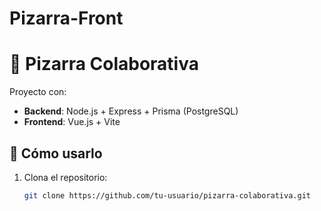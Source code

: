 # Pizarra-Front

# 🎨 Pizarra Colaborativa  
Proyecto con:  
- **Backend**: Node.js + Express + Prisma (PostgreSQL)  
- **Frontend**: Vue.js + Vite  

## 🚀 Cómo usarlo  
1. Clona el repositorio:  
   ```bash
   git clone https://github.com/tu-usuario/pizarra-colaborativa.git
